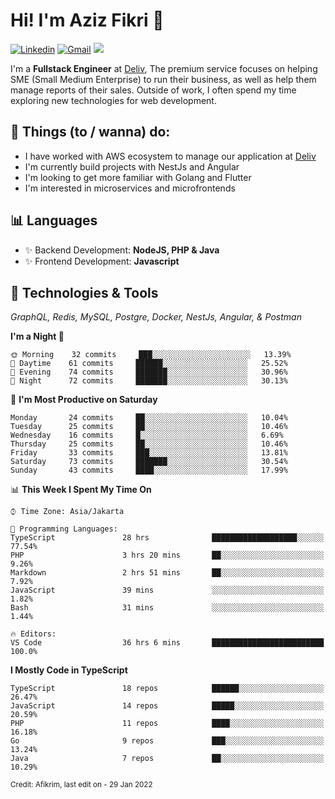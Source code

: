 <!-- Greetings -->
# Hi! I'm Aziz Fikri :bow:

<!-- Social Media -->
[![Linkedin](https://img.shields.io/badge/-afikrim-blue?style=flat&logo=Linkedin&logoColor=white)](https://www.linkedin.com/in/afikrim/)
[![Gmail](https://img.shields.io/badge/-afikrim10@gmail.com-c14438?style=flat&logo=Gmail&logoColor=white)](mailto:afikrim10@gmail.com)
![](https://komarev.com/ghpvc/?username=afikrim&label=Visitor&color=2bbc8a)

<!-- Introduction -->
I'm a **Fullstack Engineer** at [Deliv](https://kios.deliv.id), The premium service focuses on helping SME (Small Medium Enterprise) to run their business, as well as help them manage reports of their sales. Outside of work, I often spend my time exploring new technologies for web development.

## 📃 Things (to / wanna) do:
- I have worked with AWS ecosystem to manage our application at [Deliv](https://kios.deliv.id)
- I'm currently build projects with NestJs and Angular
- I'm looking to get more familiar with Golang and Flutter
- I'm interested in microservices and microfrontends

## 📊 Languages
- ✨ Backend Development: **NodeJS, PHP & Java**
- ✨ Frontend Development: **Javascript**

## 🔧 Technologies & Tools
*GraphQL, Redis, MySQL, Postgre, Docker, NestJs, Angular, & Postman*

<!--START_SECTION:waka-->
**I'm a Night 🦉** 

```text
🌞 Morning    32 commits     ███░░░░░░░░░░░░░░░░░░░░░░   13.39% 
🌆 Daytime    61 commits     ██████░░░░░░░░░░░░░░░░░░░   25.52% 
🌃 Evening    74 commits     ███████░░░░░░░░░░░░░░░░░░   30.96% 
🌙 Night      72 commits     ███████░░░░░░░░░░░░░░░░░░   30.13%

```
📅 **I'm Most Productive on Saturday** 

```text
Monday       24 commits     ██░░░░░░░░░░░░░░░░░░░░░░░   10.04% 
Tuesday      25 commits     ██░░░░░░░░░░░░░░░░░░░░░░░   10.46% 
Wednesday    16 commits     █░░░░░░░░░░░░░░░░░░░░░░░░   6.69% 
Thursday     25 commits     ██░░░░░░░░░░░░░░░░░░░░░░░   10.46% 
Friday       33 commits     ███░░░░░░░░░░░░░░░░░░░░░░   13.81% 
Saturday     73 commits     ███████░░░░░░░░░░░░░░░░░░   30.54% 
Sunday       43 commits     ████░░░░░░░░░░░░░░░░░░░░░   17.99%

```


📊 **This Week I Spent My Time On** 

```text
⌚︎ Time Zone: Asia/Jakarta

💬 Programming Languages: 
TypeScript               28 hrs              ███████████████████░░░░░░   77.54% 
PHP                      3 hrs 20 mins       ██░░░░░░░░░░░░░░░░░░░░░░░   9.26% 
Markdown                 2 hrs 51 mins       ██░░░░░░░░░░░░░░░░░░░░░░░   7.92% 
JavaScript               39 mins             ░░░░░░░░░░░░░░░░░░░░░░░░░   1.82% 
Bash                     31 mins             ░░░░░░░░░░░░░░░░░░░░░░░░░   1.44%

🔥 Editors: 
VS Code                  36 hrs 6 mins       █████████████████████████   100.0%

```

**I Mostly Code in TypeScript** 

```text
TypeScript               18 repos            ██████░░░░░░░░░░░░░░░░░░░   26.47% 
JavaScript               14 repos            █████░░░░░░░░░░░░░░░░░░░░   20.59% 
PHP                      11 repos            ████░░░░░░░░░░░░░░░░░░░░░   16.18% 
Go                       9 repos             ███░░░░░░░░░░░░░░░░░░░░░░   13.24% 
Java                     7 repos             ██░░░░░░░░░░░░░░░░░░░░░░░   10.29%

```



<!--END_SECTION:waka-->

<sub>Credit: Afikrim, last edit on - 29 Jan 2022</sub>
